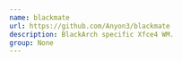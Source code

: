 ```yaml
---
name: blackmate
url: https://github.com/Anyon3/blackmate
description: BlackArch specific Xfce4 WM.
group: None
---
```

